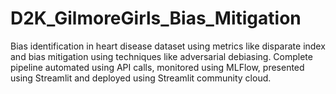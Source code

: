 # D2K_GilmoreGirls_Bias_Mitigation
Bias identification in heart disease dataset using metrics like disparate index and bias mitigation using techniques like adversarial debiasing. Complete pipeline automated using API calls, monitored using MLFlow, presented using Streamlit and deployed using Streamlit community cloud.
